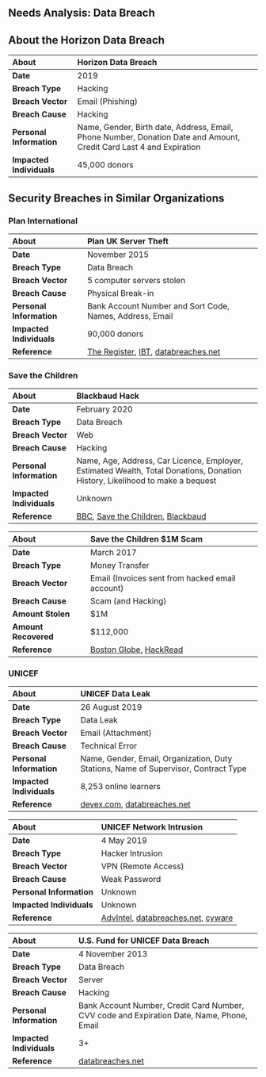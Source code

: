 ## Needs Analysis: Data Breach

## About the Horizon Data Breach

| About | Horizon Data Breach |
| :--- | :--- |
| **Date** | 2019 |
| **Breach Type** | Hacking |
| **Breach Vector** | Email (Phishing) |
| **Breach Cause** | Hacking |
| **Personal Information** | Name, Gender, Birth date, Address, Email, Phone Number, Donation Date and Amount, Credit Card Last 4 and Expiration |
| **Impacted Individuals** | 45,000 donors |

## Security Breaches in Similar Organizations

### Plan International

| About | Plan UK Server Theft |
| :--- | :--- |
| **Date** | November 2015 |
| **Breach Type** | Data Breach |
| **Breach Vector** | 5 computer servers stolen |
| **Breach Cause** | Physical Break-in |
| **Personal Information** | Bank Account Number and Sort Code, Names, Address, Email |
| **Impacted Individuals** | 90,000 donors |
| **Reference** | [The Register][theregister2015], [IBT][ibt2015], [databreaches.net](https://www.databreaches.net/uk-childrens-charity-hit-by-server-theft/) |

[theregister2015]: https://www.theregister.com/2015/11/27/plan_uk_sever_theft_data_breach/
[ibt2015]: https://www.ibtimes.co.uk/plan-uk-childrens-charity-devastated-after-burglars-steal-donors-bank-details-1531197

### Save the Children

| About | Blackbaud Hack |
| :--- | :--- |
| **Date** | February 2020 |
| **Breach Type** | Data Breach |
| **Breach Vector** | Web |
| **Breach Cause** | Hacking |
| **Personal Information** | Name, Age, Address, Car Licence, Employer, Estimated Wealth, Total Donations, Donation History, Likelihood to make a bequest |
| **Impacted Individuals** | Unknown |
| **Reference** | [BBC][bbc2020], [Save the Children](https://www.savethechildren.org/us/about-us/media-and-news/2020-press-releases/save-the-children-statement-on-blackbaud-security-breach), [Blackbaud][blackbaud2020] |

[bbc2020]: https://www.bbc.com/news/technology-53567699
[blackbaud2020]: https://www.blackbaud.com/securityincident

| About | Save the Children $1M Scam |
| :--- | :--- |
| **Date** | March 2017 |
| **Breach Type** | Money Transfer |
| **Breach Vector** | Email (Invoices sent from hacked email account) |
| **Breach Cause** | Scam (and Hacking) |
| **Amount Stolen** | $1M |
| **Amount Recovered** | $112,000 |
| **Reference** | [Boston Globe][bostonglobe2018], [HackRead][hackread2018] |

[bostonglobe2018]: https://www.bostonglobe.com/business/2018/12/12/hackers-fooled-save-children-into-sending-million-phony-account/KPnRi8xIbPGuhGZaFmlhRP/story.html?event=event25
[hackread2018]: https://www.hackread.com/wicked-scammers-steal-1-million-from-save-the-children-charity/

### UNICEF

| About | UNICEF Data Leak |
| :--- | :--- |
| **Date** | 26 August 2019 |
| **Breach Type** | Data Leak |
| **Breach Vector** | Email (Attachment) |
| **Breach Cause** | Technical Error |
| **Personal Information** | Name, Gender, Email, Organization, Duty Stations, Name of Supervisor, Contract Type |
| **Impacted Individuals** | 8,253 online learners |
| **Reference** | [devex.com][devex2019], [databreaches.net](https://www.databreaches.net/unicef-data-leak-reveals-personal-info-of-8000-online-learners/) |

[devex2019]: https://www.devex.com/news/unicef-data-leak-reveals-personal-info-of-8-000-online-learners-95558

| About | UNICEF Network Intrusion |
| :--- | :--- |
| **Date** | 4 May 2019 |
| **Breach Type** | Hacker Intrusion |
| **Breach Vector** | VPN (Remote Access) |
| **Breach Cause** | Weak Password |
| **Personal Information** | Unknown |
| **Impacted Individuals** | Unknown |
| **Reference** | [AdvIntel][advintel2019], [databreaches.net](https://www.databreaches.net/achilles-hacker-behind-attacks-on-military-shipbuilders-unicef-international-corporations/), [cyware][cyware2019] |

[advintel2019]: https://www.advanced-intel.com/post/achilles-hacker-behind-attacks-on-military-shipbuilders-unicef-international-corporations
[cyware2019]: https://cyware.com/news/hacker-claims-to-have-access-to-internal-networks-of-major-corporations-3830fce8

| About | U.S. Fund for UNICEF Data Breach |
| :--- | :--- |
| **Date** | 4 November 2013 |
| **Breach Type** | Data Breach |
| **Breach Vector** | Server |
| **Breach Cause** | Hacking |
| **Personal Information** | Bank Account Number, Credit Card Number, CVV code and Expiration Date, Name, Phone, Email |
| **Impacted Individuals** | 3+ |
| **Reference** | [databreaches.net](https://www.databreaches.net/u-s-fund-for-unicef-hacked/) |

